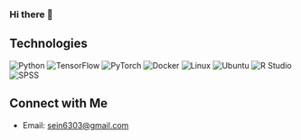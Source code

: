 ### Hi there 👋

## Technologies

![Python](https://img.shields.io/badge/-Python-3776AB?style=flat-square&logo=python&logoColor=white)
![TensorFlow](https://img.shields.io/badge/-TensorFlow-FF6F00?style=flat-square&logo=TensorFlow&logoColor=white)
![PyTorch](https://img.shields.io/badge/-PyTorch-EE4C2C?style=flat-square&logo=PyTorch&logoColor=white)
![Docker](https://img.shields.io/badge/-Docker-2496ED?style=flat-square&logo=Docker&logoColor=white)
![Linux](https://img.shields.io/badge/-Linux-FCC624?style=flat-square&logo=Linux&logoColor=black)
![Ubuntu](https://img.shields.io/badge/-Ubuntu-E95420?style=flat-square&logo=Ubuntu&logoColor=white)
![R Studio](https://img.shields.io/badge/-RStudio-75AADB?style=flat-square&logo=RStudio&logoColor=white)
![SPSS](https://img.shields.io/badge/-SPSS-006CB2?style=flat-square&logo=IBM&logoColor=white)

## Connect with Me

- Email: sein6303@gmail.com



<!--
**Sein-0607/Sein-0607** is a ✨ _special_ ✨ repository because its `README.md` (this file) appears on your GitHub profile.

Here are some ideas to get you started:

- 🔭 I’m currently working on ...
- 🌱 I’m currently learning ...
- 👯 I’m looking to collaborate on ...
- 🤔 I’m looking for help with ...
- 💬 Ask me about ...
- 📫 How to reach me: ...
- 😄 Pronouns: ...
- ⚡ Fun fact: ...
-->
